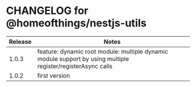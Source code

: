 # CHANGELOG for @homeofthings/nestjs-utils

| Release | Notes                                                                                                        |
| ------- | ------------------------------------------------------------------------------------------------------------ |
| 1.0.3   | feature: dynamic root module: multiple dynamic module support by using multiple register/registerAsync calls |
| 1.0.2   | first version                                                                                                |
